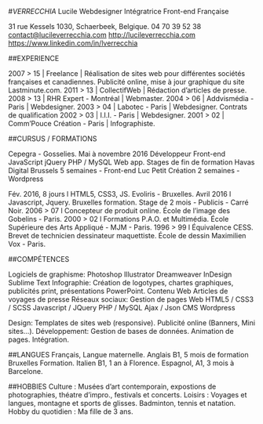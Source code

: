 #*VERRECCHIA*
Lucile
Webdesigner
Intégratrice Front-end
Française

31 rue Kessels 1030, Schaerbeek, Belgique.
04 70 39 52 38
contact@lucileverrecchia.com
http://lucileverrecchia.com
https://www.linkedin.com/in/lverrecchia




##EXPERIENCE

2007 > 15 | Freelance | Réalisation de sites web pour
différentes sociétés françaises et canadiennes.
Publicité online, mise à jour graphique du site Lastminute.com.
2011 > 13 | CollectifWeb | Rédaction d’articles de presse.
2008 > 13 | RHR Expert - Montréal | Webmaster.
2004 > 06 | Addvismédia - Paris | Webdesigner.
2003 > 04 | Labotec - Paris | Webdesigner.
Contrats de qualification
2002 > 03 | I.I.I. - Paris | Webdesigner.
2001 > 02 | Comm’Pouce Création - Paris |
Infographiste.


##CURSUS / FORMATIONS

Cepegra - Gosselies.
Mai à novembre 2016
Développeur Front-end
JavaScript
jQuery
PHP / MySQL
Web app.
Stages de fin de formation
Havas Digital Brussels
5 semaines - Front-end
Luc Petit Création
2 semaines - Wordpress


Fév. 2016, 8 jours l HTML5, CSS3, JS.
Evoliris - Bruxelles.
Avril 2016 l Javascript, Jquery.
Bruxelles formation.
Stage de 2 mois - Publicis - Carré Noir.
2006 > 07 l Concepteur de produit online.
École de l’image des Gobelins - Paris.
2000 > 02 l Formations P.A.O. et Multimédia.
École Supérieure des Arts Appliqué - MJM - Paris.
1996 > 99 l Équivalence CESS.
Brevet de technicien dessinateur maquettiste.
École de dessin Maximilien Vox - Paris.



##COMPÉTENCES

Logiciels de graphisme:
Photoshop
Illustrator
Dreamweaver
InDesign
Sublime Text
Infographie: Création de logotypes, chartes graphiques,
publicités print, présentations PowerPoint.
Contenu Web
Articles de voyages de presse
Réseaux sociaux:
Gestion de pages
Web
HTML5 / CSS3 / SCSS
Javascript / JQuery
PHP / MySQL
Ajax / Json
CMS Wordpress

Design: Templates de sites web (responsive).
Publicité online (Banners, Mini sites...).
Développement: Gestion de bases de données.
Animation de pages. Intégration.



##LANGUES
Français, Langue maternelle.
Anglais B1,  5 mois de formation Bruxelles Formation.
Italien B1, 1 an à Florence.
Espagnol, A1, 3 mois à Barcelone.



##HOBBIES
Culture : Musées d’art contemporain, expostions de
photographies, théatre d’impro., festivals et concerts.
Loisirs : Voyages et langues, montagne et sports de
glisses. Badminton, tennis et natation.
Hobby du quotidien : Ma fille de 3 ans.
